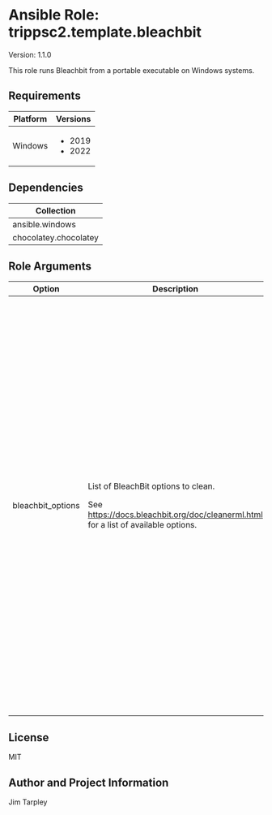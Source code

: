 <!-- BEGIN_ANSIBLE_DOCS -->

# Ansible Role: trippsc2.template.bleachbit
Version: 1.1.0

This role runs Bleachbit from a portable executable on Windows systems.

## Requirements

| Platform | Versions |
| -------- | -------- |
| Windows | <ul><li>2019</li><li>2022</li></ul> |

## Dependencies

| Collection |
| ---------- |
| ansible.windows |
| chocolatey.chocolatey |

## Role Arguments
|Option|Description|Type|Required|Choices|Default|
|---|---|---|---|---|---|
| bleachbit_options | <p>List of BleachBit options to clean.</p><p>See https://docs.bleachbit.org/doc/cleanerml.html for a list of available options.</p> | list of 'str' | no |  | ["deepscan.backup", "deepscan.ds_store", "deepscan.thumbs_db", "deepscan.tmp", "deepscan.vim_swap_root", "deepscan.vim_swap_user", "internet_explorer.cache", "internet_explorer.cookies", "internet_explorer.downloads", "internet_explorer.forms", "internet_explorer.history", "internet_explorer.logs", "microsoft_edge.cache", "microsoft_edge.cookies", "microsoft_edge.dom", "microsoft_edge.form_history", "microsoft_edge.history", "microsoft_edge.passwords", "microsoft_edge.search_engines", "microsoft_edge.session", "microsoft_edge.site_preferences", "microsoft_edge.vacuum", "paint.mru", "system.clipboard", "system.logs", "system.memory_dump", "system.muicache", "system.prefetch", "system.recycle_bin", "system.tmp", "system.updates", "windows_defender.backup", "windows_defender.history", "windows_defender.logs", "windows_defender.quarantine", "windows_defender.temp", "windows_explorer.mru", "windows_explorer.recent_documents", "windows_explorer.run", "windows_explorer.search_history", "windows_explorer.shellbags", "windows_explorer.thumbnails", "windows_media_player.cache", "windows_media_player.mru", "wordpad.mru"] |


## License
MIT

## Author and Project Information
Jim Tarpley
<!-- END_ANSIBLE_DOCS -->
